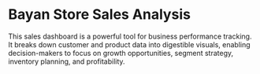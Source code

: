 # Bayan Store Sales Analysis
 This sales dashboard is a powerful tool for business performance tracking. It breaks down customer and product data into digestible visuals, enabling decision-makers to focus on growth opportunities, segment strategy, inventory planning, and profitability. 
